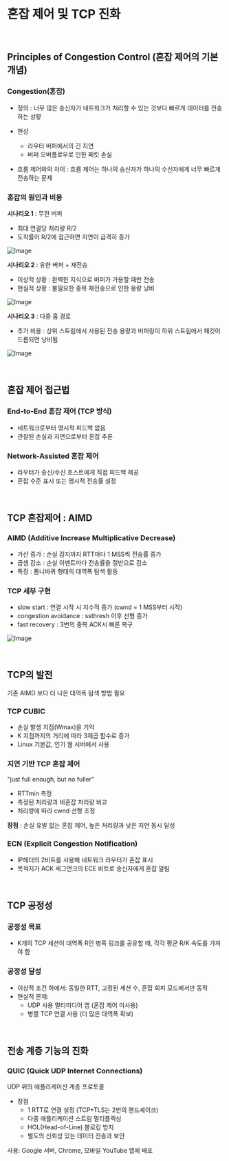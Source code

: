 # 혼잡 제어 및 TCP 진화

<br>

## Principles of Congestion Control (혼잡 제어의 기본 개념)

### Congestion(혼잡)
- 정의 : 너무 많은 송신자가 네트워크가 처리할 수 있는 것보다 빠르게 데이터를 전송하는 상황
- 현상
    - 라우터 버퍼에서의 긴 지연
    - 버퍼 오버플로우로 인한 패킷 손실

- 흐름 제어와의 차이 : 흐름 제어는 하나의 송신자가 하나의 수신자에게 너무 빠르게 전송하는 문제

### 혼잡의 원인과 비용

**시나리오 1** : 무한 버퍼
- 최대 연결당 처리량 R/2
- 도착률이 R/2에 접근하면 지연이 급격히 증가

![Image](https://github.com/user-attachments/assets/25aed703-1ccd-41c1-8561-550b010fb8d2)

**시나리오 2** : 유한 버퍼 + 재전송

- 이상적 상황 : 완벽한 지식으로 버퍼가 가용할 때만 전송
- 현실적 상황 : 불필요한 중복 재전송으로 인한 용량 낭비

![Image](https://github.com/user-attachments/assets/e392c42b-a7e9-488d-978e-51b0cfe540df)

**시나리오 3** : 다중 홉 경로
- 추가 비용 : 상위 스트림에서 사용된 전송 용량과 버퍼링이 하위 스트림에서 패킷이 드롭되면 낭비됨

![Image](https://github.com/user-attachments/assets/5deae8fc-6d33-45cb-8aa6-57862c57672c)

<br>

## 혼잡 제어 접근법

### End-to-End 혼잡 제어 (TCP 방식)
- 네트워크로부터 명시적 피드백 없음
- 관찰된 손실과 지연으로부터 혼잡 추론

### Network-Assisted 혼잡 제어
- 라우터가 송신/수신 호스트에게 직접 피드백 제공
- 혼잡 수준 표시 또는 명시적 전송률 설정

<br>

## TCP 혼잡제어 : AIMD

### AIMD (Additive Increase Multiplicative Decrease)
- 가산 증가 : 손실 감지까지 RTT마다 1 MSS씩 전송률 증가
- 곱셈 감소 : 손실 이벤트마다 전송률을 절반으로 감소
- 특징 : 톱니바퀴 형태의 대역폭 탐색 활동

### TCP 세부 구현
- slow start : 연결 시작 시 지수적 증가 (cwnd = 1 MSS부터 시작)
- congestion avoidance : ssthresh 이후 선형 증가
- fast recovery : 3번의 중복 ACK시 빠른 복구

![Image](https://github.com/user-attachments/assets/1e7fb4b3-77a6-4d0e-875d-92dc4a8b4da6)

<br>

## TCP의 발전

기존 AIMD 보다 더 나은 대역폭 탐색 방법 필요

### TCP CUBIC
- 손실 발생 지점(Wmax)을 기억
- K 지점까지의 거리에 따라 3제곱 함수로 증가
- Linux 기본값, 인기 웹 서버에서 사용

### 지연 기반 TCP 혼잡 제어

"just full enough, but no fuller"

- RTTmin 측정
- 측정된 처리량과 비혼잡 처리량 비교
- 처리량에 따라 cwnd 선형 조정

**장점** : 손실 유발 없는 혼잡 제어, 높은 처리량과 낮은 지연 동시 달성

### ECN (Explicit Congestion Notification)
- IP헤더의 2비트를 사용해 네트워크 라우터가 혼잡 표시
- 목적지가 ACK 세그먼크의 ECE 비트로 송신자에게 혼잡 알림

<br>

## TCP 공정성

### 공정성 목표
- K개의 TCP 세션이 대역폭 R인 병목 링크를 공유할 때, 각각 평균 R/K 속도를 가져야 함

### 공정성 달성

- 이상적 조건 하에서: 동일한 RTT, 고정된 세션 수, 혼잡 회피 모드에서만 동작
- 현실적 문제:
    - UDP 사용 멀티미디어 앱 (혼잡 제어 미사용)
    - 병렬 TCP 연결 사용 (더 많은 대역폭 확보)

<br>

## 전송 계층 기능의 진화

### QUIC (Quick UDP Internet Connections)

UDP 위의 애플리케이션 계층 프로토콜

- 장점
    - 1 RTT로 연결 설정 (TCP+TLS는 2번의 핸드셰이크)
    - 다중 애플리케이션 스트림 멀티플렉싱
    - HOL(Head-of-Line) 블로킹 방지
    - 별도의 신뢰성 있는 데이터 전송과 보안


사용: Google 서버, Chrome, 모바일 YouTube 앱에 배포